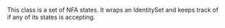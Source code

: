 This class is a set of NFA states. It wraps an IdentitySet and keeps track of if any of its states is accepting.